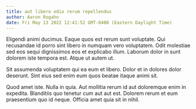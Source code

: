 ```yaml
---
title: aut libero odio rerum repellendus
author: Aaron Rogahn
date: Fri May 13 2022 12:41:52 GMT-0400 (Eastern Daylight Time)
---
```

Eligendi animi ducimus. Eaque quos est rerum sunt voluptate. Qui recusandae id porro sint libero in numquam vero voluptatem. Odit molestiae sed eos sequi dignissimos eos et explicabo illum. Laborum dolor in sunt dolorem iste tempora est. Atque ut autem ut.

 Sit assumenda voluptatem qui ea eum et libero. Dolor et in dolores dolor deserunt. Sint eius sed enim eum quos beatae itaque animi sit.

 Quod amet iste. Nulla in quia. Aut mollitia rerum id aut doloremque enim in expedita. Blanditiis quo tenetur cum aut aut est. Dolorem rerum et eum praesentium quo id neque. Officia amet quia sit in nihil.